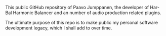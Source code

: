 This public GitHub repository of Paavo Jumppanen, the developer of Har-Bal Harmonic Balancer and an number of audio production related plugins.

The ultimate purpose of this repo is to make public my personal software development legacy, which I shall add to over time.

<!---
PCJumppanen/PCJumppanen is a ✨ special ✨ repository because its `README.md` (this file) appears on your GitHub profile.
You can click the Preview link to take a look at your changes.
--->
